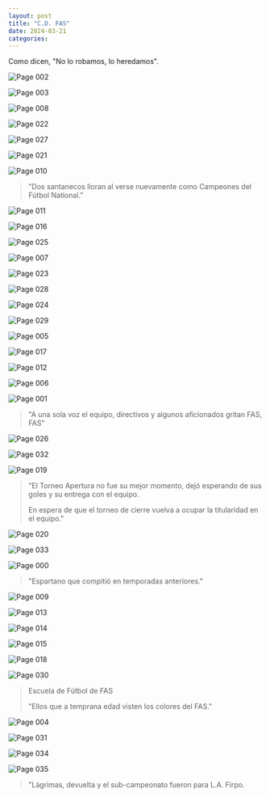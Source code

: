 ```yaml
---
layout: post
title: "C.D. FAS"
date: 2024-03-21
categories:
---
```


Como dicen, "No lo robamos, lo heredamos".


![Page 002](/assets/images/fas-images/page_002.jpg)


![Page 003](/assets/images/fas-images/page_003.jpg)

![Page 008](/assets/images/fas-images/page_008.jpg)

![Page 022](/assets/images/fas-images/page_022.jpg)

![Page 027](/assets/images/fas-images/page_027.jpg)

![Page 021](/assets/images/fas-images/page_021.jpg)

![Page 010](/assets/images/fas-images/page_010.jpg)
>"Dos santanecos lloran al verse nuevamente como Campeones del Fútbol National."

![Page 011](/assets/images/fas-images/page_011.jpg)

![Page 016](/assets/images/fas-images/page_016.jpg)

![Page 025](/assets/images/fas-images/page_025.jpg)


![Page 007](/assets/images/fas-images/page_007.jpg)

![Page 023](/assets/images/fas-images/page_023.jpg)


![Page 028](/assets/images/fas-images/page_028.jpg)

![Page 024](/assets/images/fas-images/page_024.jpg)


![Page 029](/assets/images/fas-images/page_029.jpg)

![Page 005](/assets/images/fas-images/page_005.jpg)

![Page 017](/assets/images/fas-images/page_017.jpg)


![Page 012](/assets/images/fas-images/page_012.jpg)


![Page 006](/assets/images/fas-images/page_006.jpg)

![Page 001](/assets/images/fas-images/page_001.jpg)
>"A una sola voz el equipo, directivos y algunos aficionados gritan FAS, FAS"

![Page 026](/assets/images/fas-images/page_026.jpg)


![Page 032](/assets/images/fas-images/page_032.jpg)

![Page 019](/assets/images/fas-images/page_019.jpg)
>"El Torneo Apertura no fue su mejor momento, dejó esperando de sus goles y su entrega con el equipo.
>
> En espera de que el torneo de cierre vuelva a ocupar la titularidad en el equipo."

![Page 020](/assets/images/fas-images/page_020.jpg)



![Page 033](/assets/images/fas-images/page_033.jpg)


![Page 000](/assets/images/fas-images/page_000.jpg)
>"Espartano que compitió en temporadas anteriores."

![Page 009](/assets/images/fas-images/page_009.jpg)


![Page 013](/assets/images/fas-images/page_013.jpg)


![Page 014](/assets/images/fas-images/page_014.jpg)


![Page 015](/assets/images/fas-images/page_015.jpg)



![Page 018](/assets/images/fas-images/page_018.jpg)




![Page 030](/assets/images/fas-images/page_030.jpg)
>Escuela de Fútbol de FAS
>
>"Ellos que a temprana edad visten los colores del FAS."


![Page 004](/assets/images/fas-images/page_004.jpg)


![Page 031](/assets/images/fas-images/page_031.jpg)


![Page 034](/assets/images/fas-images/page_034.jpg)


![Page 035](/assets/images/fas-images/page_035.jpg)
> "Lágrimas, devuelta y el sub-campeonato fueron para L.A. Firpo.